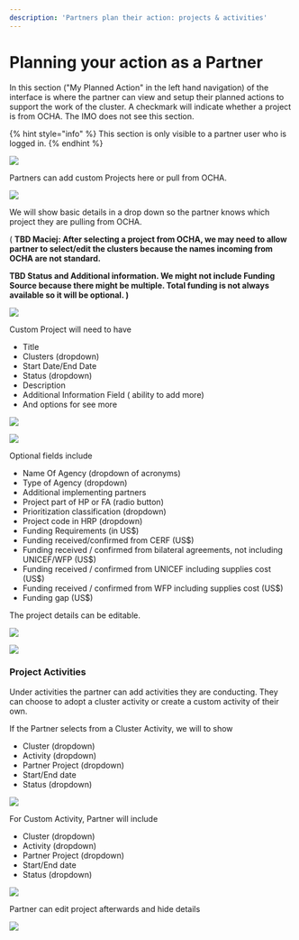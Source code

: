 ```yaml
---
description: 'Partners plan their action: projects & activities'
---
```


# Planning your action as a Partner

In this section \("My Planned Action" in the left hand navigation\) of the interface is where the partner can view and setup their planned actions to support the work of the cluster. A checkmark will indicate whether a project is from OCHA. The IMO does not see this section.

{% hint style="info" %}
This section is only visible to a partner user who is logged in.
{% endhint %}

![](../../.gitbook/assets/screen-shot-2018-02-14-at-1.45.49-pm.png)



Partners can add custom Projects here or pull from OCHA. 

![](../../.gitbook/assets/screen-shot-2018-02-14-at-1.55.38-pm.png)

We will show basic details in a drop down so the partner knows which project they are pulling from OCHA. 

\( **TBD Maciej: After selecting a project from OCHA, we may need to allow partner to select/edit the clusters because the names incoming from OCHA are not standard.**

**TBD Status and Additional information. We might not include Funding Source because there might be multiple. Total funding is not always available so it will be optional. \)**

![](../../.gitbook/assets/screen-shot-2018-02-14-at-1.56.58-pm.png)

Custom Project will need to have 

* Title
* Clusters \(dropdown\)
* Start Date/End Date
* Status \(dropdown\)
* Description
* Additional Information Field \( ability to add more\)
* And options for see more



![](../../.gitbook/assets/screen-shot-2018-03-12-at-4.35.28-pm.png)

![](../../.gitbook/assets/screen-shot-2018-02-14-at-2.21.38-pm.png)

Optional fields include

* Name Of Agency \(dropdown of acronyms\)
* Type of Agency \(dropdown\)
* Additional implementing partners
* Project part of HP or FA \(radio button\)
* Prioritization classification \(dropdown\)
* Project code in HRP \(dropdown\)
* Funding Requirements \(in US$\)
* Funding received/confirmed from CERF \(US$\)
* Funding received / confirmed from bilateral agreements, not including UNICEF/WFP \(US$\)
* Funding received / confirmed from UNICEF including supplies cost  \(US$\)
* Funding received / confirmed from WFP including supplies cost  \(US$\)
* Funding gap \(US$\)

The project details can be editable.

![](../../.gitbook/assets/screen-shot-2018-02-14-at-2.25.08-pm.png)

![](../../.gitbook/assets/screen-shot-2018-02-14-at-2.27.30-pm.png)

### 

### Project Activities

Under activities the partner can add activities they are conducting. They can choose to adopt a cluster activity or create a custom activity of their own.

If the Partner selects from a Cluster Activity, we will to show

* Cluster \(dropdown\)
* Activity \(dropdown\)
* Partner Project \(dropdown\)
* Start/End date
* Status \(dropdown\)

![](../../.gitbook/assets/screen-shot-2018-03-07-at-4.48.19-pm.png)



For Custom Activity, Partner will include

* Cluster \(dropdown\)
* Activity \(dropdown\)
* Partner Project \(dropdown\)
* Start/End date
* Status \(dropdown\)

![](../../.gitbook/assets/screen-shot-2018-03-07-at-4.48.29-pm.png)

Partner can edit project afterwards and hide details

![](../../.gitbook/assets/screen-shot-2018-03-07-at-4.51.38-pm.png)

  


